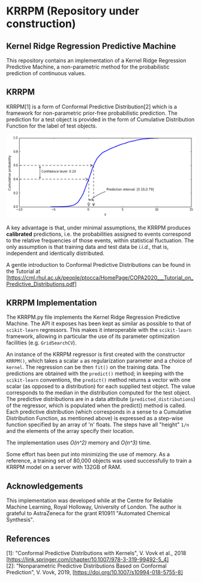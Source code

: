# KRRPM (Repository under construction)
## Kernel Ridge Regression Predictive Machine

This repository contains an implementation of a Kernel Ridge Regression
Predictive Machine, a non-parametric method for the probabilistic prediction of
continuous values.

## KRRPM   
KRRPM[1] is a form of Conformal Predictive Distribution[2] which is a framework for
non-parametric prior-free probabilistic prediction.
The prediction for a test object is provided in the form of Cumulative
Distribution Function for the label of test objects.

![Predictive Distribution](PredictiveDistributionInterpretation.png "Predictive Distribution")

A key advantage is that, under minimal assumptions, the KRRPM produces
**calibrated** predictions, i.e. the probabilities assigned to events correspond 
to the relative frequencies of those events, within statistical
fluctuation. The only assumption is that training data and test data be
*i.i.d.*, that is, independent and identically distributed.
  
 A gentle introduction to Conformal Predictive Distributions can be found in the 
 Tutorial at [https://cml.rhul.ac.uk/people/ptocca/HomePage/COPA2020___Tutorial_on_Predictive_Distributions.pdf]


## KRRPM Implementation  
The KRRPM.py file implements the Kernel Ridge Regression Predictive Machine.
The API it exposes has been kept as similar as possible to that of
`scikit-learn` regressors. This makes it interoperable with the `scikit-learn`
framework, allowing in particular the use of its parameter optimization
 facilities (e.g. `GridSearchCV`).

An instance of the KRRPM regressor is first created with the constructor
`KRRPM()`, which takes a scalar `a` as regularization parameter and a choice of
`kernel`.     The regression can be then `fit()` on the training data.     The
predictions are obtained with the `predict()` method; in keeping with the
`scikit-learn` conventions, the `predict()` method returns a vector with one
scalar (as opposed to a distribution) for each supplied test object. The value
corresponds to the median in the distribution computed for the test object. The
predictive distributions are in a data attribute (`predicted_distributions`) of
the regressor, which is populated when the predict() method is called. Each
predictive distribution (which corresponds in a sense to a Cumulative  Distribution Function, as mentioned
above) is expressed as a step-wise function specified by an array of 'n' floats.
The steps have all "height" `1/n` and the elements of the array specify their
location.

The implementation uses *O(n^2)* memory and *O(n^3)* time.

Some effort has been put into minimizing the use of memory. 
As a reference, a training set of 80,000 objects was used successfully to train 
a KRRPM model on a server with 132GB of RAM.

## Acknowledgements
This implementation was developed while at the Centre for Reliable Machine Learning, Royal Holloway, University of London.
The author is grateful to AstraZeneca for the grant R10911 "Automated Chemical Synthesis".

## References
[1]: "Conformal Predictive Distributions  with Kernels", V. Vovk et al., 2018 [https://link.springer.com/chapter/10.1007/978-3-319-99492-5_4]    
[2]: "Nonparametric Predictive Distributions Based on Conformal Prediction", V. Vovk, 2019, [https://doi.org/10.1007/s10994-018-5755-8]